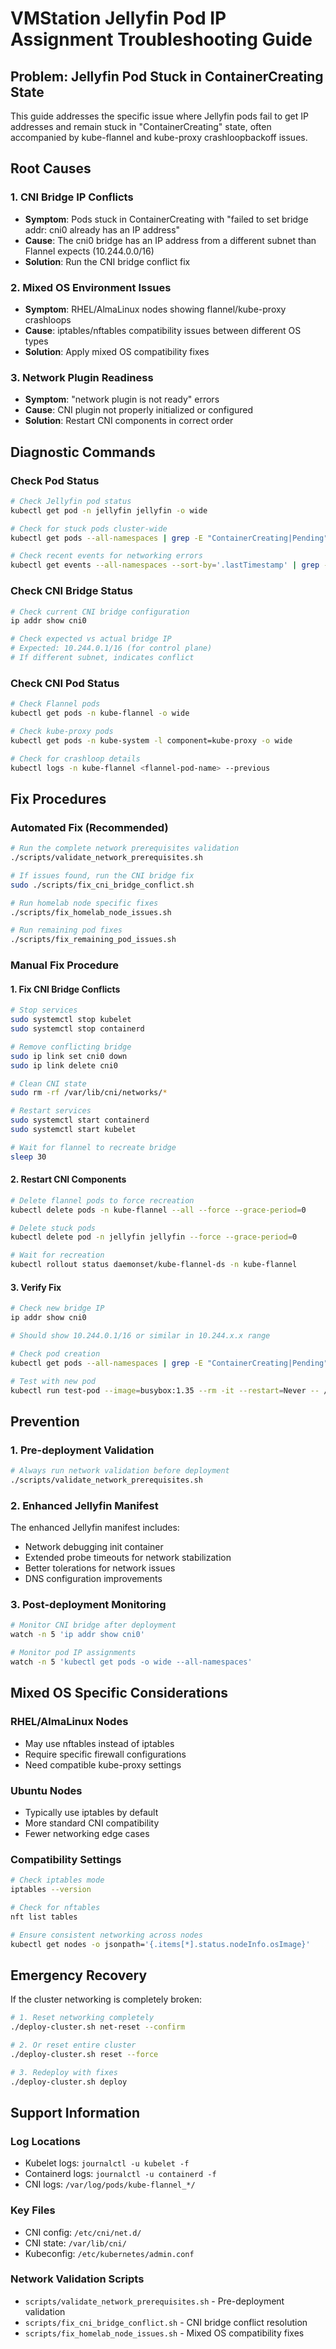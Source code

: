 # VMStation Jellyfin Pod IP Assignment Troubleshooting Guide

## Problem: Jellyfin Pod Stuck in ContainerCreating State

This guide addresses the specific issue where Jellyfin pods fail to get IP addresses and remain stuck in "ContainerCreating" state, often accompanied by kube-flannel and kube-proxy crashloopbackoff issues.

## Root Causes

### 1. CNI Bridge IP Conflicts
- **Symptom**: Pods stuck in ContainerCreating with "failed to set bridge addr: cni0 already has an IP address"
- **Cause**: The cni0 bridge has an IP address from a different subnet than Flannel expects (10.244.0.0/16)
- **Solution**: Run the CNI bridge conflict fix

### 2. Mixed OS Environment Issues
- **Symptom**: RHEL/AlmaLinux nodes showing flannel/kube-proxy crashloops
- **Cause**: iptables/nftables compatibility issues between different OS types
- **Solution**: Apply mixed OS compatibility fixes

### 3. Network Plugin Readiness
- **Symptom**: "network plugin is not ready" errors
- **Cause**: CNI plugin not properly initialized or configured
- **Solution**: Restart CNI components in correct order

## Diagnostic Commands

### Check Pod Status
```bash
# Check Jellyfin pod status
kubectl get pod -n jellyfin jellyfin -o wide

# Check for stuck pods cluster-wide
kubectl get pods --all-namespaces | grep -E "ContainerCreating|Pending"

# Check recent events for networking errors
kubectl get events --all-namespaces --sort-by='.lastTimestamp' | grep -i "failed to create pod sandbox\|network plugin is not ready\|cni"
```

### Check CNI Bridge Status
```bash
# Check current CNI bridge configuration
ip addr show cni0

# Check expected vs actual bridge IP
# Expected: 10.244.0.1/16 (for control plane)
# If different subnet, indicates conflict
```

### Check CNI Pod Status
```bash
# Check Flannel pods
kubectl get pods -n kube-flannel -o wide

# Check kube-proxy pods
kubectl get pods -n kube-system -l component=kube-proxy -o wide

# Check for crashloop details
kubectl logs -n kube-flannel <flannel-pod-name> --previous
```

## Fix Procedures

### Automated Fix (Recommended)
```bash
# Run the complete network prerequisites validation
./scripts/validate_network_prerequisites.sh

# If issues found, run the CNI bridge fix
sudo ./scripts/fix_cni_bridge_conflict.sh

# Run homelab node specific fixes
./scripts/fix_homelab_node_issues.sh

# Run remaining pod fixes
./scripts/fix_remaining_pod_issues.sh
```

### Manual Fix Procedure

#### 1. Fix CNI Bridge Conflicts
```bash
# Stop services
sudo systemctl stop kubelet
sudo systemctl stop containerd

# Remove conflicting bridge
sudo ip link set cni0 down
sudo ip link delete cni0

# Clean CNI state
sudo rm -rf /var/lib/cni/networks/*

# Restart services
sudo systemctl start containerd
sudo systemctl start kubelet

# Wait for flannel to recreate bridge
sleep 30
```

#### 2. Restart CNI Components
```bash
# Delete flannel pods to force recreation
kubectl delete pods -n kube-flannel --all --force --grace-period=0

# Delete stuck pods
kubectl delete pod -n jellyfin jellyfin --force --grace-period=0

# Wait for recreation
kubectl rollout status daemonset/kube-flannel-ds -n kube-flannel
```

#### 3. Verify Fix
```bash
# Check new bridge IP
ip addr show cni0

# Should show 10.244.0.1/16 or similar in 10.244.x.x range

# Check pod creation
kubectl get pods --all-namespaces | grep -E "ContainerCreating|Pending"

# Test with new pod
kubectl run test-pod --image=busybox:1.35 --rm -it --restart=Never -- /bin/sh
```

## Prevention

### 1. Pre-deployment Validation
```bash
# Always run network validation before deployment
./scripts/validate_network_prerequisites.sh
```

### 2. Enhanced Jellyfin Manifest
The enhanced Jellyfin manifest includes:
- Network debugging init container
- Extended probe timeouts for network stabilization
- Better tolerations for network issues
- DNS configuration improvements

### 3. Post-deployment Monitoring
```bash
# Monitor CNI bridge after deployment
watch -n 5 'ip addr show cni0'

# Monitor pod IP assignments
watch -n 5 'kubectl get pods -o wide --all-namespaces'
```

## Mixed OS Specific Considerations

### RHEL/AlmaLinux Nodes
- May use nftables instead of iptables
- Require specific firewall configurations
- Need compatible kube-proxy settings

### Ubuntu Nodes  
- Typically use iptables by default
- More standard CNI compatibility
- Fewer networking edge cases

### Compatibility Settings
```bash
# Check iptables mode
iptables --version

# Check for nftables
nft list tables

# Ensure consistent networking across nodes
kubectl get nodes -o jsonpath='{.items[*].status.nodeInfo.osImage}'
```

## Emergency Recovery

If the cluster networking is completely broken:

```bash
# 1. Reset networking completely
./deploy-cluster.sh net-reset --confirm

# 2. Or reset entire cluster
./deploy-cluster.sh reset --force

# 3. Redeploy with fixes
./deploy-cluster.sh deploy
```

## Support Information

### Log Locations
- Kubelet logs: `journalctl -u kubelet -f`
- Containerd logs: `journalctl -u containerd -f`
- CNI logs: `/var/log/pods/kube-flannel_*/`

### Key Files
- CNI config: `/etc/cni/net.d/`
- CNI state: `/var/lib/cni/`
- Kubeconfig: `/etc/kubernetes/admin.conf`

### Network Validation Scripts
- `scripts/validate_network_prerequisites.sh` - Pre-deployment validation
- `scripts/fix_cni_bridge_conflict.sh` - CNI bridge conflict resolution
- `scripts/fix_homelab_node_issues.sh` - Mixed OS compatibility fixes